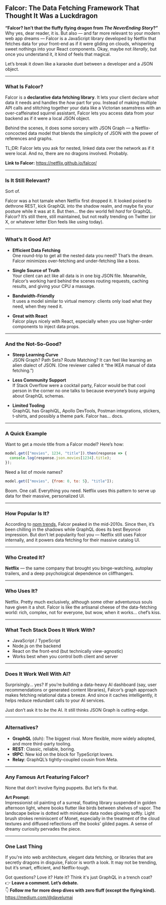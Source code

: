 ## Falcor: The Data Fetching Framework That Thought It Was a Luckdragon

**“Falcor? Isn’t that the fluffy flying dragon from *The NeverEnding Story*?”**  
Why yes, dear reader, it is. But also — and far more relevant to your modern web app dreams — Falcor is a JavaScript library developed by Netflix that fetches data for your front-end as if it were gliding on clouds, whispering sweet nothings into your React components. Okay, maybe not *literally*, but once you understand it, it kind of feels that magical.

Let’s break it down like a karaoke duet between a developer and a JSON object.

---

### What Is Falcor?

Falcor is a **declarative data fetching library**. It lets your client declare *what* data it needs and handles the *how* part for you. Instead of making multiple API calls and stitching together your data like a Victorian seamstress with an over-caffeinated squirrel assistant, Falcor lets you access data from your backend as if it were a local JSON object.

Behind the scenes, it does some sorcery with JSON Graph — a Netflix-concocted data model that blends the simplicity of JSON with the power of references and graphs. 

TL;DR: Falcor lets you ask for nested, linked data over the network as if it were local. And no, there are no dragons involved. Probably.

**Link to Falcor:** https://netflix.github.io/falcor/

---

### Is It Still Relevant?

Sort of. 

Falcor was a hot tamale when Netflix first dropped it. It looked poised to dethrone REST, kick GraphQL into the shadow realm, and maybe fix your posture while it was at it. But then... the dev world fell *hard* for GraphQL. Falcor? It’s still there, still maintained, but not really trending on Twitter (or X, or whatever letter Elon feels like using today).

---

### What’s It Good At?

- **Efficient Data Fetching**  
  One round-trip to get all the nested data you need? That’s the dream. Falcor minimizes over-fetching and under-fetching like a boss.

- **Single Source of Truth**  
  Your client can act like all data is in one big JSON file. Meanwhile, Falcor’s working hard behind the scenes routing requests, caching results, and giving your CPU a massage.

- **Bandwidth-Friendly**  
  It uses a model similar to virtual memory: clients only load what they need, when they need it.

- **Great with React**  
  Falcor plays nicely with React, especially when you use higher-order components to inject data props.

---

### And the Not-So-Good?

- **Steep Learning Curve**  
  JSON Graph? Path Sets? Route Matching? It can feel like learning an alien dialect of JSON. (One reviewer called it “the IKEA manual of data fetching.”)

- **Less Community Support**  
  If Stack Overflow were a cocktail party, Falcor would be that cool person in the corner no one talks to because everyone’s busy arguing about GraphQL schemas.

- **Limited Tooling**  
  GraphQL has GraphiQL, Apollo DevTools, Postman integrations, stickers, t-shirts, and possibly a theme park. Falcor has... docs.

---

### A Quick Example

Want to get a movie title from a Falcor model? Here’s how:

```javascript
model.get(["movies", 1234, "title"]).then(response => {
  console.log(response.json.movies[1234].title);
});
```

Need a list of movie names?

```javascript
model.get(["movies", {from: 0, to: 5}, "title"]);
```

Boom. One call. Everything you need. Netflix uses this pattern to serve up data for their massive, personalized UI.

---

### How Popular Is It?

According to [npm trends](https://www.npmtrends.com/falcor-vs-graphql), Falcor peaked in the mid-2010s. Since then, it’s been chilling in the shadows while GraphQL does its best Beyoncé impression. But don’t let popularity fool you — Netflix still uses Falcor internally, and it powers data fetching for their massive catalog UI.

---

### Who Created It?

**Netflix** — the same company that brought you binge-watching, autoplay trailers, and a deep psychological dependence on cliffhangers.

---

### Who Uses It?

Netflix. Pretty much exclusively, although some other adventurous souls have given it a shot. Falcor is like the artisanal cheese of the data-fetching world: rich, complex, not for everyone, but wow, when it works... chef’s kiss.

---

### What Tech Stack Does It Work With?

- JavaScript / TypeScript
- Node.js on the backend
- React on the front-end (but technically view-agnostic)
- Works best when you control both client and server

---

### Does It Work Well With AI?

Surprisingly... yes? If you’re building a data-heavy AI dashboard (say, user recommendations or generated content libraries), Falcor’s graph approach makes fetching relational data a breeze. And since it caches intelligently, it helps reduce redundant calls to your AI services.

Just don’t ask it to *be* the AI. It still thinks JSON Graph is cutting-edge.

---

### Alternatives?

- **GraphQL** (duh): The biggest rival. More flexible, more widely adopted, and more third-party tooling.
- **REST**: Classic, reliable, boring.
- **tRPC**: New kid on the block for TypeScript lovers.
- **Relay**: GraphQL’s tightly-coupled cousin from Meta.

---

### Any Famous Art Featuring Falcor?

None that don’t involve flying puppets. But let’s fix that.

**Art Prompt:**  
Impressionist oil painting of a surreal, floating library suspended in golden afternoon light, where books flutter like birds between shelves of vapor. The landscape below is dotted with miniature data nodes glowing softly. Light brush strokes reminiscent of Monet, especially in the treatment of the cloud textures and diffused reflections off the books’ gilded pages. A sense of dreamy curiosity pervades the piece.

---

### One Last Thing

If you're into web architecture, elegant data fetching, or libraries that are secretly dragons in disguise, Falcor is worth a look. It may not be trending, but it’s smart, efficient, and Netflix-tough.

Got questions? Love it? Hate it? Think it's just GraphQL in a trench coat?  
👉 **Leave a comment. Let’s debate.**  
👇 **Follow me for more deep dives with zero fluff (except the flying kind).**  
https://medium.com/@davelumai